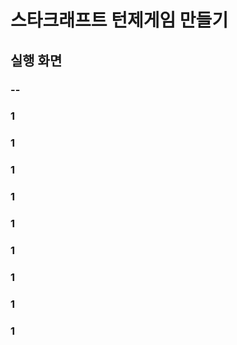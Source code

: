 # 스타크래프트 턴제게임 만들기


## 실행 화면

### --

 ### 1

### 1

### 1

### 1

### 1

### 1

### 1

### 1

### 1














